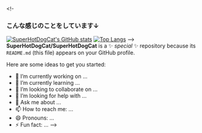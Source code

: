 <!-
### こんな感じのことをしています↓
[![SuperHotDogCat's GitHub stats](https://git-hub-readme-stats-clone-qzs38u3y9-superhotdogcats-projects.vercel.app/api?username=SuperHotDogCat&theme=vue-dark&show_icons=true&count_private=true&show_icons=true)](https://github.com/SuperHotDogCat/github-readme-stats)
[![Top Langs](https://git-hub-readme-stats-clone-qzs38u3y9-superhotdogcats-projects.vercel.app/api/top-langs/?username=SuperHotDogCat&theme=vue-dark&show_icons=true&layout=compact&count_private=true&hide=jupyter%20notebook&langs_count=20)](https://github.com/SuperHotDogCat/github-readme-stats)
-->
**SuperHotDogCat/SuperHotDogCat** is a ✨ _special_ ✨ repository because its `README.md` (this file) appears on your GitHub profile.

Here are some ideas to get you started:

- 🔭 I’m currently working on ...
- 🌱 I’m currently learning ...
- 👯 I’m looking to collaborate on ...
- 🤔 I’m looking for help with ...
- 💬 Ask me about ...
- 📫 How to reach me: ...
- 😄 Pronouns: ...
- ⚡ Fun fact: ...
-->
